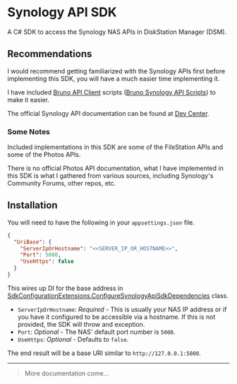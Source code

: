 # Synology API SDK

A C# SDK to access the Synology NAS APIs in DiskStation Manager (DSM).

## Recommendations

I would recommend getting familiarized with the Synology APIs first before implementing this SDK, you will have a much easier time implementing it.

I have included [Bruno API Client](https://www.usebruno.com/) scripts ([Bruno Synology API Scripts](./Bruno%20Synology%20API%20Scripts/)) to make it easier.

The official Synology API documentation can be found at [Dev Center](https://www.synology.com/en-af/support/developer#tool). 

### Some Notes

Included implementations in this SDK are some of the FileStation APIs and some of the Photos APIs.

There is no official Photos API documentation, what I have implemented in this SDK is what I gathered from various sources, including Synology's Community Forums, other repos, etc.

## Installation

You will need to have the following in your `appsettings.json` file.

```json
{
  "UriBase": {
    "ServerIpOrHostname": "<<SERVER_IP_OR_HOSTNAME>>",
    "Port": 5000,
    "UseHttps": false 
  }
}
```

This wires up DI for the base address in [SdkConfigurationExtensions.ConfigureSynologyApiSdkDependencies](./src/Synology.Api.Sdk/Config/SdkConfigurationExtensions.cs) class.

- `ServerIpOrHostname`: _Required_ - This is usually your NAS IP address or if you have it configured to be accessible via a hostname. If this is not provided, the SDK will throw and exception.
- `Port`: _Optional_ - The NAS' default port number is `5000`.
- `UseHttps`: _Optional_ - Defaults to `false`. 

The end result will be a base URI similar to `http://127.0.0.1:5000`.

---

> More documentation come...
